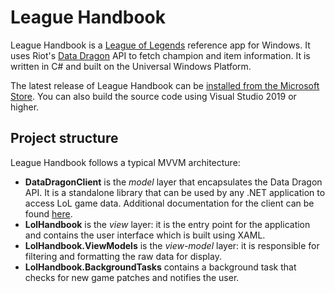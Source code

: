 # League Handbook

League Handbook is a [League of Legends](https://www.leagueoflegends.com/) reference app for Windows. It uses Riot's [Data Dragon](https://developer.riotgames.com/docs/lol#data-dragon) API to fetch champion and item information. It is written in C# and built on the Universal Windows Platform.

The latest release of League Handbook can be [installed from the Microsoft Store](https://www.microsoft.com/store/apps/9nblggh4w464?cid=readme). You can also build the source code using Visual Studio 2019 or higher.

## Project structure
League Handbook follows a typical MVVM architecture:
* **DataDragonClient** is the *model* layer that encapsulates the Data Dragon API. It is a standalone library that can be used by any .NET application to access LoL game data. Additional documentation for the client can be found [here](LolHandbook.DataDragonClient/README.md).
* **LolHandbook** is the *view* layer: it is the entry point for the application and contains the user interface which is built using XAML.
* **LolHandbook.ViewModels** is the *view-model* layer: it is responsible for filtering and formatting the raw data for display.
* **LolHandbook.BackgroundTasks** contains a background task that checks for new game patches and notifies the user.
